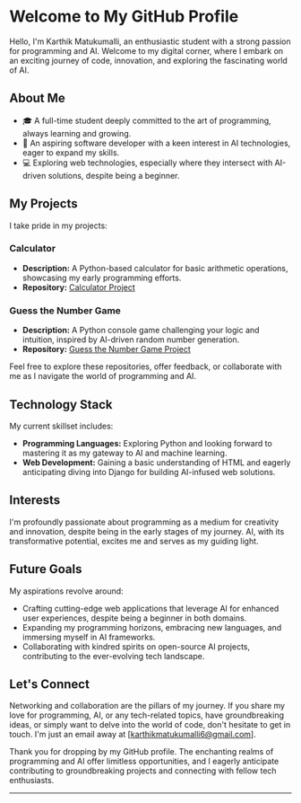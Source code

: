# Welcome to My GitHub Profile

Hello, I'm Karthik Matukumalli, an enthusiastic student with a strong passion for programming and AI. Welcome to my digital corner, where I embark on an exciting journey of code, innovation, and exploring the fascinating world of AI.

## About Me

- 🎓 A full-time student deeply committed to the art of programming, always learning and growing.
- 🚀 An aspiring software developer with a keen interest in AI technologies, eager to expand my skills.
- 💻 Exploring web technologies, especially where they intersect with AI-driven solutions, despite being a beginner.

## My Projects

I take pride in my projects:

### Calculator
- **Description:** A Python-based calculator for basic arithmetic operations, showcasing my early programming efforts.
- **Repository:** [Calculator Project](https://github.com/KARTHIKMATUKUMALLI/Calculator-using-python/tree/main)

### Guess the Number Game
- **Description:** A Python console game challenging your logic and intuition, inspired by AI-driven random number generation.
- **Repository:** [Guess the Number Game Project](https://github.com/KARTHIKMATUKUMALLI/Guess-The-Number-)

Feel free to explore these repositories, offer feedback, or collaborate with me as I navigate the world of programming and AI.

## Technology Stack

My current skillset includes:

- **Programming Languages:** Exploring Python and looking forward to mastering it as my gateway to AI and machine learning.
- **Web Development:** Gaining a basic understanding of HTML and eagerly anticipating diving into Django for building AI-infused web solutions.

## Interests

I'm profoundly passionate about programming as a medium for creativity and innovation, despite being in the early stages of my journey. AI, with its transformative potential, excites me and serves as my guiding light.

## Future Goals

My aspirations revolve around:

- Crafting cutting-edge web applications that leverage AI for enhanced user experiences, despite being a beginner in both domains.
- Expanding my programming horizons, embracing new languages, and immersing myself in AI frameworks.
- Collaborating with kindred spirits on open-source AI projects, contributing to the ever-evolving tech landscape.

## Let's Connect

Networking and collaboration are the pillars of my journey. If you share my love for programming, AI, or any tech-related topics, have groundbreaking ideas, or simply want to delve into the world of code, don't hesitate to get in touch. I'm just an email away at [karthikmatukumalli6@gmail.com].

Thank you for dropping by my GitHub profile. The enchanting realms of programming and AI offer limitless opportunities, and I eagerly anticipate contributing to groundbreaking projects and connecting with fellow tech enthusiasts.

---
